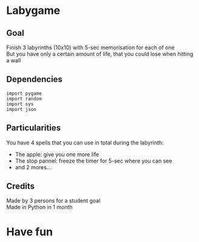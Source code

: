 # Labygame

## Goal
Finish 3 labyrinths (10x10) with 5-sec memorisation for each of one\
But you have only a certain amount of life, that you could lose when hitting a wall

## Dependencies

```
import pygame
import random
import sys
import json
```

## Particularities
You have 4 spells that you can use in total during the labyrinth:
- The apple: give you one more life
- The stop pannel: freeze the timer for 5-sec where you can see
- and 2 mores...

## Credits
Made by 3 persons for a student goal\
Made in Python in 1 month


# **Have fun**